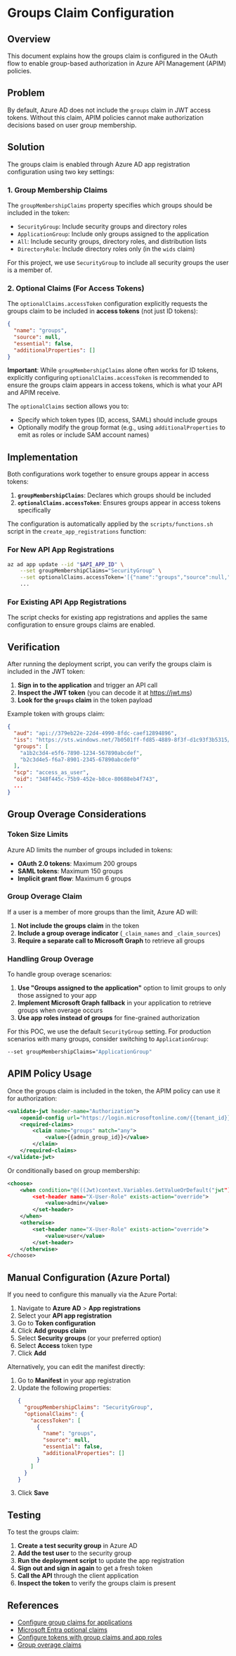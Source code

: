 # Groups Claim Configuration

## Overview

This document explains how the groups claim is configured in the OAuth flow to enable group-based authorization in Azure API Management (APIM) policies.

## Problem

By default, Azure AD does not include the `groups` claim in JWT access tokens. Without this claim, APIM policies cannot make authorization decisions based on user group membership.

## Solution

The groups claim is enabled through Azure AD app registration configuration using two key settings:

### 1. Group Membership Claims

The `groupMembershipClaims` property specifies which groups should be included in the token:

- `SecurityGroup`: Include security groups and directory roles
- `ApplicationGroup`: Include only groups assigned to the application
- `All`: Include security groups, directory roles, and distribution lists
- `DirectoryRole`: Include directory roles only (in the `wids` claim)

For this project, we use `SecurityGroup` to include all security groups the user is a member of.

### 2. Optional Claims (For Access Tokens)

The `optionalClaims.accessToken` configuration explicitly requests the groups claim to be included in **access tokens** (not just ID tokens):

```json
{
  "name": "groups",
  "source": null,
  "essential": false,
  "additionalProperties": []
}
```

**Important**: While `groupMembershipClaims` alone often works for ID tokens, explicitly configuring `optionalClaims.accessToken` is recommended to ensure the groups claim appears in access tokens, which is what your API and APIM receive.

The `optionalClaims` section allows you to:
- Specify which token types (ID, access, SAML) should include groups
- Optionally modify the group format (e.g., using `additionalProperties` to emit as roles or include SAM account names)

## Implementation

Both configurations work together to ensure groups appear in access tokens:

1. **`groupMembershipClaims`**: Declares which groups should be included
2. **`optionalClaims.accessToken`**: Ensures groups appear in access tokens specifically

The configuration is automatically applied by the `scripts/functions.sh` script in the `create_app_registrations` function:

### For New API App Registrations

```bash
az ad app update --id "$API_APP_ID" \
    --set groupMembershipClaims="SecurityGroup" \
    --set optionalClaims.accessToken='[{"name":"groups","source":null,"essential":false,"additionalProperties":[]}]' \
    ...
```

### For Existing API App Registrations

The script checks for existing app registrations and applies the same configuration to ensure groups claims are enabled.

## Verification

After running the deployment script, you can verify the groups claim is included in the JWT token:

1. **Sign in to the application** and trigger an API call
2. **Inspect the JWT token** (you can decode it at https://jwt.ms)
3. **Look for the `groups` claim** in the token payload

Example token with groups claim:

```json
{
  "aud": "api://379eb22e-22d4-4990-8fdc-caef12894896",
  "iss": "https://sts.windows.net/7b0501ff-fd85-4889-8f3f-d1c93f3b5315/",
  "groups": [
    "a1b2c3d4-e5f6-7890-1234-567890abcdef",
    "b2c3d4e5-f6a7-8901-2345-67890abcdef0"
  ],
  "scp": "access_as_user",
  "oid": "348f445c-75b9-452e-b8ce-80688eb4f743",
  ...
}
```

## Group Overage Considerations

### Token Size Limits

Azure AD limits the number of groups included in tokens:

- **OAuth 2.0 tokens**: Maximum 200 groups
- **SAML tokens**: Maximum 150 groups
- **Implicit grant flow**: Maximum 6 groups

### Group Overage Claim

If a user is a member of more groups than the limit, Azure AD will:

1. **Not include the groups claim** in the token
2. **Include a group overage indicator** (`_claim_names` and `_claim_sources`)
3. **Require a separate call to Microsoft Graph** to retrieve all groups

### Handling Group Overage

To handle group overage scenarios:

1. **Use "Groups assigned to the application"** option to limit groups to only those assigned to your app
2. **Implement Microsoft Graph fallback** in your application to retrieve groups when overage occurs
3. **Use app roles instead of groups** for fine-grained authorization

For this POC, we use the default `SecurityGroup` setting. For production scenarios with many groups, consider switching to `ApplicationGroup`:

```bash
--set groupMembershipClaims="ApplicationGroup"
```

## APIM Policy Usage

Once the groups claim is included in the token, the APIM policy can use it for authorization:

```xml
<validate-jwt header-name="Authorization">
    <openid-config url="https://login.microsoftonline.com/{{tenant_id}}/.well-known/openid-configuration" />
    <required-claims>
        <claim name="groups" match="any">
            <value>{{admin_group_id}}</value>
        </claim>
    </required-claims>
</validate-jwt>
```

Or conditionally based on group membership:

```xml
<choose>
    <when condition="@(((Jwt)context.Variables.GetValueOrDefault("jwt"))?.Claims.GetValueOrDefault("groups", new string[0]).Contains("{{admin_group_id}}") ?? false)">
        <set-header name="X-User-Role" exists-action="override">
            <value>admin</value>
        </set-header>
    </when>
    <otherwise>
        <set-header name="X-User-Role" exists-action="override">
            <value>user</value>
        </set-header>
    </otherwise>
</choose>
```

## Manual Configuration (Azure Portal)

If you need to configure this manually via the Azure Portal:

1. Navigate to **Azure AD** > **App registrations**
2. Select your **API app registration**
3. Go to **Token configuration**
4. Click **Add groups claim**
5. Select **Security groups** (or your preferred option)
6. Select **Access** token type
7. Click **Add**

Alternatively, you can edit the manifest directly:

1. Go to **Manifest** in your app registration
2. Update the following properties:
   ```json
   {
     "groupMembershipClaims": "SecurityGroup",
     "optionalClaims": {
       "accessToken": [
         {
           "name": "groups",
           "source": null,
           "essential": false,
           "additionalProperties": []
         }
       ]
     }
   }
   ```
3. Click **Save**

## Testing

To test the groups claim:

1. **Create a test security group** in Azure AD
2. **Add the test user** to the security group
3. **Run the deployment script** to update the app registration
4. **Sign out and sign in again** to get a fresh token
5. **Call the API** through the client application
6. **Inspect the token** to verify the groups claim is present

## References

- [Configure group claims for applications](https://learn.microsoft.com/en-us/entra/identity-platform/optional-claims#configure-groups-optional-claims)
- [Microsoft Entra optional claims](https://learn.microsoft.com/en-us/entra/identity-platform/optional-claims)
- [Configure tokens with group claims and app roles](https://learn.microsoft.com/en-us/security/zero-trust/develop/configure-tokens-group-claims-app-roles)
- [Group overage claims](https://learn.microsoft.com/en-us/entra/identity-platform/id-token-claims-reference#groups-overage-claim)

